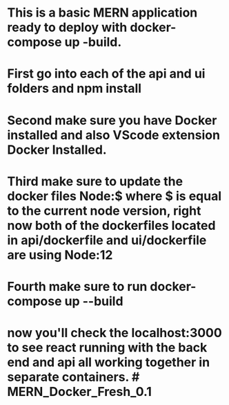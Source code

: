 # This is a basic MERN application ready to deploy with docker-compose up -build. 

# First go into each of the api and ui folders and npm install 
# Second make sure you have Docker installed and also VScode extension Docker Installed.

# Third make sure to update the docker files Node:$  where $ is equal to the current node version, right now both of the dockerfiles located in api/dockerfile and ui/dockerfile are using Node:12

# Fourth make sure to run docker-compose up --build 

# now you'll check the localhost:3000 to see react running with the back end and api all working together in separate containers. # MERN_Docker_Fresh_0.1
